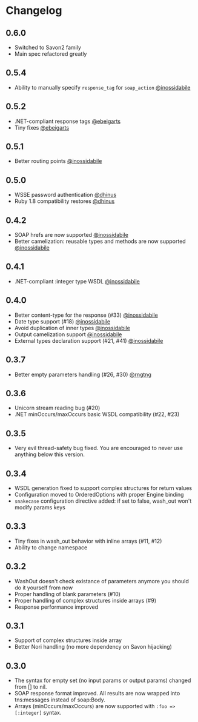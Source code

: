 # Changelog

## 0.6.0

* Switched to Savon2 family
* Main spec refactored greatly

## 0.5.4

* Ability to manually specify `response_tag` for `soap_action` [@inossidabile][]

## 0.5.2

* .NET-compliant response tags [@ebeigarts][]
* Tiny fixes [@ebeigarts][]

## 0.5.1

* Better routing points [@inossidabile][]

## 0.5.0

* WSSE password authentication [@dhinus][]
* Ruby 1.8 compatibility restores [@dhinus][]

## 0.4.2

* SOAP hrefs are now supported [@inossidabile][]
* Better camelization: reusable types and methods are now supported [@inossidabile][]

## 0.4.1

* .NET-compliant :integer type WSDL [@inossidabile][]

## 0.4.0

* Better content-type for the response (#33) [@inossidabile][]
* Date type support (#18) [@inossidabile][]
* Avoid duplication of inner types [@inossidabile][]
* Output camelization support [@inossidabile][]
* External types declaration support (#21, #41) [@inossidabile][]

## 0.3.7

* Better empty parameters handling (#26, #30) [@rngtng][]

## 0.3.6

* Unicorn stream reading bug (#20)
* .NET minOccurs/maxOccurs basic WSDL compatibility (#22, #23)

## 0.3.5

* Very evil thread-safety bug fixed. You are encouraged to never use anything below this version.

## 0.3.4

* WSDL generation fixed to support complex structures for return values
* Configuration moved to OrderedOptions with proper Engine binding
* `snakecase` configuration directive added: if set to false, wash_out won't modify params keys

## 0.3.3

* Tiny fixes in wash_out behavior with inline arrays (#11, #12)
* Ability to change namespace

## 0.3.2

* WashOut doesn't check existance of parameters anymore you should do it yourself from now
* Proper handling of blank parameters (#10)
* Proper handling of complex structures inside arrays (#9)
* Response performance improved

## 0.3.1

* Support of complex structures inside array
* Better Nori handling (no more dependency on Savon hijacking)

## 0.3.0

* The syntax for empty set (no input params or output params) changed from [] to nil.
* SOAP response format improved. All results are now wrapped into tns:messages instead of soap:Body.
* Arrays (minOccurs/maxOccurs) are now supported with `:foo => [:integer]` syntax.

[@inossidabile]: https://twitter.com/#!/_inossidabile
[@rngtng]: https://github.com/rngtng
[@dhinus]: https://github.com/dhinus
[@ebeigarts]: https://github.com/ebeigarts